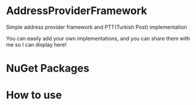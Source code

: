 # AddressProviderFramework
Simple address provider framework and PTT(Turkish Post) implementation

You can easily add your own implementations, and you can share them with me so I can display here!

# NuGet Packages



# How to use

